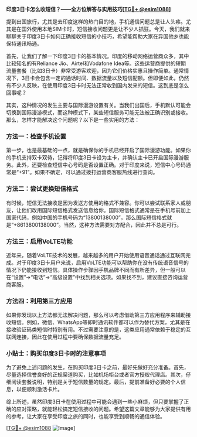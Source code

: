 **印度3日卡怎么收短信？——全方位解答与实用技巧[[TG💪+ @esim1088](https://t.me/s/esim1088)]**

提到出国旅行，尤其是去印度这样的热门目的地，手机通信问题总是让人头疼。尤其是在国外使用本地SIM卡时，短信接收问题更是让不少人抓狂。今天，我们就来聊聊关于印度3日卡如何正确接收短信的小技巧，希望能帮助大家在异国他乡也能保持通讯畅通。

首先，让我们了解一下印度3日卡的基本情况。印度的移动网络运营商众多，其中比较知名的有Reliance Jio、Airtel和Vodafone Idea等。这些运营商提供的短期流量套餐（比如3日卡）非常受游客欢迎，因为它们价格实惠且操作简单。通常情况下，3日卡会包含一定的通话时间、数据流量以及短信配额。但即便如此，仍然有不少人反映，在使用印度3日卡时无法正常收到国内发来的短信。这到底是怎么回事呢？

其实，这种情况的发生主要与国际漫游设置有关。当我们出国后，手机默认可能会切换到国际漫游模式，而这种模式下，某些短信服务可能无法被正确识别或接收。那么，怎样才能解决这个问题呢？以下是一些实用的方法：

### 方法一：检查手机设置

第一步，也是最基础的一点，就是确保你的手机已经开启了国际漫游功能。如果你的手机支持双卡双待，记得将印度3日卡设为主卡，并确认主卡已开启国际漫游服务。此外，还要检查短信中心号码是否设置正确。对于印度来说，短信中心号码通常是“+91”。如果不确定，可以通过拨打运营商客服热线进行查询。

### 方法二：尝试更换短信格式

有时候，短信无法接收是因为发送方使用的格式不兼容。你可以尝试联系家人或朋友，让他们改用国际短信格式发送信息给你。国际短信格式通常是在手机号前加上国家代码，例如中国的手机号码为“13800138000”，那么国际短信格式就是“+8613800138000”。当然，这种方法需要对方配合，因此并不总是可行。

### 方法三：启用VoLTE功能

近年来，随着VoLTE技术的发展，越来越多的用户开始使用语音通话通过互联网完成。对于印度3日卡用户来说，启用VoLTE功能可以帮助你在没有传统语音信号的情况下仍能接收到短信。具体操作步骤因手机品牌不同而有所差异，但一般可以在“设置”->“电话”->“高级设置”中找到相关选项。如果找不到，建议直接咨询运营商客服。

### 方法四：利用第三方应用

如果你发现以上方法都无法解决问题，那么可以考虑借助第三方应用程序来辅助接收短信。例如，微信、WhatsApp等即时通讯软件都可以作为替代方案，尤其是在接收验证码类短信时特别有用。不过需要注意的是，这类应用通常依赖于稳定的互联网连接，因此在使用过程中要确保数据流量充足。

### 小贴士：购买印度3日卡时的注意事项

为了避免上述问题的发生，在购买印度3日卡之前，最好先做好充分准备。首先，尽量选择信誉良好的正规渠道购买，比如机场柜台或者官方授权代理店。其次，仔细阅读套餐说明，特别是关于短信数量的规定。最后，提前准备好必要的个人信息，以便顺利激活卡片。

综上所述，虽然印度3日卡在使用过程中可能会遇到一些小麻烦，但只要掌握了正确的应对策略，就能轻松搞定短信接收的问题。希望这篇文章能够为大家提供有用的参考，让大家在享受印度之旅的同时，也能享受到顺畅的通信体验。

[[TG💪+ @esim1088](https://t.me/s/esim1088) ![Image](https://i.postimg.cc/4NQfJmqS/Snipaste-2025-05-13-00-14-12.png)]